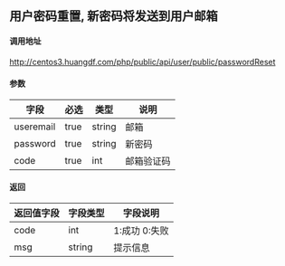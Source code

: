 ## 用户密码重置, 新密码将发送到用户邮箱

#### 调用地址

http://centos3.huangdf.com/php/public/api/user/public/passwordReset



#### 参数

|字段|必选|类型|说明|
|----|----|----|----|
|useremail|true|string|邮箱|
|password|true|string|新密码|
|code|true|int|邮箱验证码|


#### 返回

|返回值字段|字段类型|字段说明|
|----------|--------|--------|
|code|int|1:成功 0:失败|
|msg|string|提示信息|